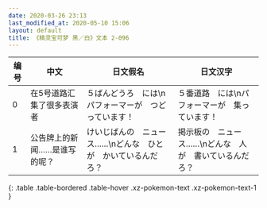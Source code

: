 ```yaml
---
date: 2020-03-26 23:13
last_modified_at: 2020-05-10 15:06
layout: default
title: 《精灵宝可梦 黑／白》文本 2-096
---
```

| 编号 | 中文 | 日文假名 | 日文汉字 |
| ---- | ---- | ---- | --- |
| 0 | 在5号道路汇集了很多表演者 | ５ばんどうろ　には\nパフォーマーが　つどっています！ | ５番道路　には\nパフォーマーが　集っています！ |
| 1 | 公告牌上的新闻……是谁写的呢？ | けいじばんの　ニュース……\nどんな　ひとが　かいているんだろ？ | 掲示板の　ニュース……\nどんな　人が　書いているんだろ？ |
{: .table .table-bordered .table-hover .xz-pokemon-text .xz-pokemon-text-1 }